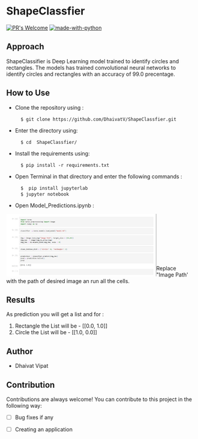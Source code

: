 ﻿# ShapeClassfier


[![PR's Welcome](https://img.shields.io/badge/PRs-welcome-brightgreen.svg?style=flat)](http://makeapullrequest.com)  [![made-with-python](https://img.shields.io/badge/Made%20with-Python-1f425f.svg)](https://www.python.org/)


## Approach

ShapeClassifier is Deep Learning model trained to identify circles and rectangles. The models has trained convolutional neural networks to identify circles and rectangles with an accuracy of 99.0 precentage.

## How to Use

* Clone the repository using :

        $ git clone https://github.com/DhaivatV/ShapeClassfier.git
                
* Enter the directory using:

        $ cd  ShapeClassfier/
      
* Install the requirements using:

        $ pip install -r requirements.txt

* Open Terminal in that directory and enter the following commands : 

        $  pip install jupyterlab
        $ jupyter notebook

* Open Model_Predictions.ipynb : 
<img align="left" alt="coding" width=400 src="https://github.com/DhaivatV/ShapeClassfier/blob/main/Readmeimg.jpeg">
 <br> </br>
 <br> </br>
  <br> </br>
   <br> </br>
Replace "Image Path' with the path of desired image an run all the cells.
 
        

 
## Results

As prediction you will get a list and for :
  1. Rectangle the List will be  - [[0.0, 1.0]] 
  2. Circle the List will be  - [[1.0, 0.0]] 
 





## Author
* Dhaivat Vipat



## Contribution 

Contributions are always welcome! You can contribute to this project in the following way:
- [ ] Bug fixes if any
- [ ] Creating an application

